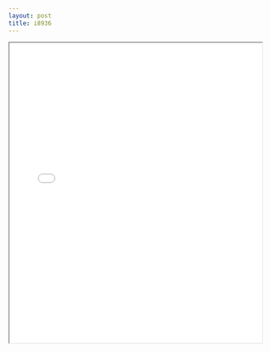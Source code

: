```yaml
---
layout: post
title: i8936
---
```


<div class="pdf-container">
<iframe src="/ea/assets/pdfs/pubs.n.ins/i8936.pdf" height="600" width="100%" allowFullScreen="true"></iframe>
</div>

